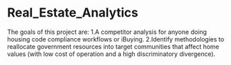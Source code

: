 # Real_Estate_Analytics
The goals of this project are:
1.A competitor analysis for anyone doing housing code compliance workflows or iBuying.
2.Identify methodologies to reallocate government resources into target communities that affect home values (with low cost of operation and a high discriminatory divergence).
